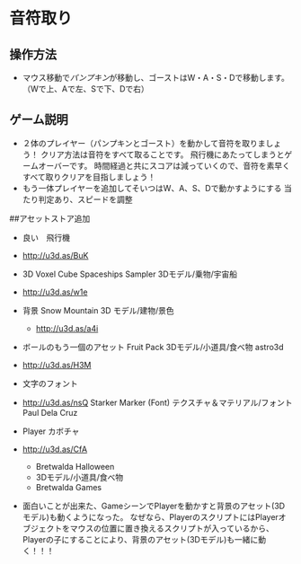 # 音符取り  
## 操作方法
 - マウス移動で*パンプキン*が移動し、ゴーストはW・A・S・Dで移動します。
                                   （Wで上、Aで左、Sで下、Dで右）

## ゲーム説明
 - ２体のプレイヤー（パンプキンとゴースト）を動かして音符を取りましょう！
   クリア方法は音符をすべて取ることです。
   飛行機にあたってしまうとゲームオーバーです。
   時間経過と共にスコアは減っていくので、音符を素早くすべて取りクリアを目指しましょう！
   
                                   
 - もう一体プレイヤーを追加してそいつはW、A、S、Dで動かすようにする
当たり判定あり、スピードを調整



##アセットストア追加
 - 良い　飛行機
  - http://u3d.as/BuK


 - 3D Voxel Cube Spaceships Sampler
    3Dモデル/乗物/宇宙船
  - http://u3d.as/w1e


- 背景
 Snow Mountain
 3D モデル/建物/景色
  - http://u3d.as/a4i


 - ボールのもう一個のアセット
Fruit Pack
3Dモデル/小道具/食べ物
astro3d
  - http://u3d.as/H3M


 - 文字のフォント
  - http://u3d.as/nsQ
Starker Marker (Font)
テクスチャ＆マテリアル/フォント
Paul Dela Cruz



 - Player カボチャ
  - http://u3d.as/CfA
    - Bretwalda Halloween
    - 3Dモデル/小道具/食べ物
    - Bretwalda Games



 - 面白いことが出来た、GameシーンでPlayerを動かすと背景のアセット(3Dモデル)も動くようになった。
   なぜなら、PlayerのスクリプトにはPlayerオブジェクトをマウスの位置に置き換えるスクリプトが入っているから、
   Playerの子にすることにより、背景のアセット(3Dモデル)も一緒に動く！！！



